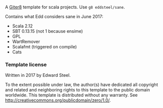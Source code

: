 A [Giter8][g8] template for scala projects. Use `g8 eddsteel/sane`.

Contains what Edd considers sane in June 2017:

* Scala 2.12
* SBT 0.13.15 (not 1 because ensime)
* GPL
* WartRemover
* Scalafmt (triggered on compile)
* Cats

### Template license
Written in 2017 by Edward Steel.

To the extent possible under law, the author(s) have dedicated all
copyright and related and neighboring rights to this template to the
public domain worldwide.  This template is distributed without any
warranty. See <http://creativecommons.org/publicdomain/zero/1.0/>.

[g8]: http://www.foundweekends.org/giter8/
